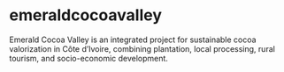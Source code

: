 # emeraldcocoavalley
Emerald Cocoa Valley is an integrated project for sustainable cocoa valorization in Côte d’Ivoire, combining plantation, local processing, rural tourism, and socio-economic development.
